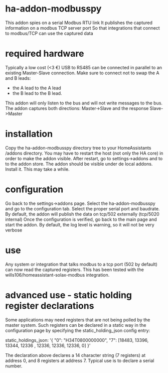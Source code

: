 # ha-addon-modbusspy

This addon spies on a serial Modbus RTU link
It publishes the captured information on a modbus TCP server port
So that integrations that connect to modbus/TCP can use the captured data

# required hardware
Typically a low cost (<3 €) USB to RS485 can be connected in parallel to an existing Master-Slave connection.
Make sure to connect not to swap the A and B leads:
- the A lead to the A lead 
- the B lead to the B lead.

This addon will only listen to the bus and will not write messages to the bus.
The addon captures both directions: Master->Slave and the response Slave->Master

# installation
Copy the ha-addon-modbusspy directory tree to your HomeAssistants /addons directory.
You may have to restart the host (not only the HA core) in order to make the addon visible.
After restart, go to settings->addons and to to the addon store.
The addon should be visible under de local addons.
Install it. This may take a while.

# configuration
Go back to the settings->addons page.
Select the ha-addon-modbusspy and go to the configuration tab.
Select the proper serial port and baudrate.
By default, the addon will publish the data on tcp/502 externally (tcp/5020 internal)
Once the configuration is verified, go back to the main page and start the addon.
By default, the log level is warning, so it will not be very verbose

# use
Any system or integration that talks modbus to a tcp port (502 by default) can now read the captured registers.
This has been tested with the wills106/homeassistant-solax-modbus integration.

# advanced use - static holding register declarations
Some applications may need registers that are not being polled by the master system.
Such registers can be declared in a static way in the configuration page by specifying the static_holding_json config entry:

static_holdings_json: '{ "0": "H34T0800000000", "7": [18483, 13396, 13344, 12336 , 12336, 12336, 12336, 0] }'

The declaration above declares a 14 character string (7 registers) at address 0, and 8 registers at address 7.
Typical use is to declare a serial number.
